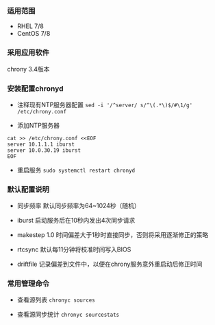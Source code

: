 ### 适用范围
- RHEL 7/8
- CentOS 7/8

### 采用应用软件
chrony 3.4版本

### 安装配置chronyd
- 注释现有NTP服务器配置
`sed -i '/^server/ s/^\(.*\)$/#\1/g' /etc/chrony.conf`

- 添加NTP服务器
```
cat >> /etc/chrony.conf <<EOF
server 10.1.1.1 iburst
server 10.0.30.19 iburst
EOF
```
- 重启服务
`sudo systemctl restart chronyd`

### 默认配置说明
- 同步频率
默认同步频率为64~1024秒（随机）

- iburst
启动服务后在10秒内发出4次同步请求

- makestep 1.0
时间偏差大于1秒时直接同步，否则将采用逐渐修正的策略

- rtcsync
默认每11分钟将校准时间写入BIOS

- driftfile
记录偏差到文件中，以便在chrony服务意外重启动后修正时间

### 常用管理命令
- 查看源列表
`chronyc sources`

- 查看源同步统计
`chronyc sourcestats`


